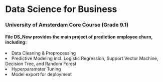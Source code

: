 # Data Science for Business
### University of Amsterdam Core Course (Grade 9.1)

#### File DS_New provides the main project of prediction employee churn, including:
<li>Data Cleaning & Preprocessing
<li>Predictive Modeling incl. Logistic Regression, Support Vector Machine, Decision Tree, and Random Forest
<li>Hyperparameter Tuning
<li>Model export for deployment





